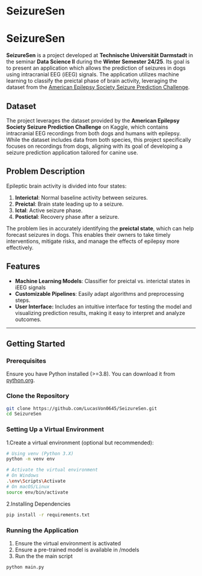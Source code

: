 # SeizureSen

# SeizureSen

**SeizureSen** is a project developed at **Technische Universität Darmstadt** in the seminar **Data Science II** during the **Winter Semester 24/25**. Its goal is to present an application which allows the prediction of seizures in dogs using intracranial EEG (iEEG) signals. The application utilizes machine learning to classify the preictal phase of brain activity, leveraging the dataset from the [American Epilepsy Society Seizure Prediction Challenge](https://www.kaggle.com/competitions/seizure-prediction/overview).


## Dataset

The project leverages the dataset provided by the **American Epilepsy Society Seizure Prediction Challenge** on Kaggle, which contains intracranial EEG recordings from both dogs and humans with epilepsy. While the dataset includes data from both species, this project specifically focuses on recordings from dogs, aligning with its goal of developing a seizure prediction application tailored for canine use.

## Problem Description

Epileptic brain activity is divided into four states:

1. **Interictal**: Normal baseline activity between seizures.
2. **Preictal**: Brain state leading up to a seizure.
3. **Ictal**: Active seizure phase.
4. **Postictal**: Recovery phase after a seizure.

The problem lies in accurately identifying the **preictal state**, which can help forecast seizures in dogs. This enables their owners to take timely interventions, mitigate risks, and manage the effects of epilepsy more effectively.

## Features

- **Machine Learning Models**: Classifier for preictal vs. interictal states in iEEG signals
- **Customizable Pipelines**: Easily adapt algorithms and preprocessing steps.
- **User Interface:** Includes an intuitive interface for testing the model and visualizing prediction results, making it easy to interpret and analyze outcomes.

---

## Getting Started

### Prerequisites

Ensure you have Python installed (>=3.8). You can download it from [python.org](https://www.python.org/downloads/).

### Clone the Repository

```bash
git clone https://github.com/LucasVon0645/SeizureSen.git
cd SeizureSen
```

### Setting Up a Virtual Environment

1.Create a virtual environment (optional but recommended):

```bash
# Using venv (Python 3.X)
python -m venv env

# Activate the virtual environment
# On Windows
.\env\Scripts\Activate
# On macOS/Linux
source env/bin/activate
```

2.Installing Dependencies

```bash
pip install -r requirements.txt
```

### Running the Application

1. Ensure the virtual environment is activated
2. Ensure a pre-trained model is available in /models
3. Run the the main script

```bash
python main.py
```
